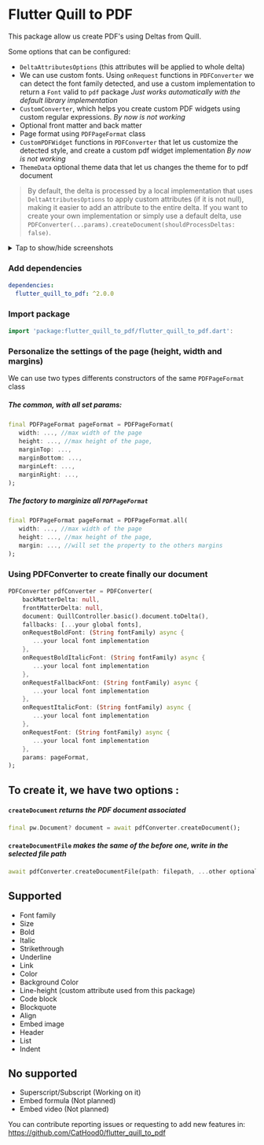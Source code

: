 # Flutter Quill to PDF

This package allow us create PDF's using Deltas from Quill.

Some options that can be configured:

- `DeltaAttributesOptions` (this attributes will be applied to whole delta)
- We can use custom fonts. Using `onRequest` functions in `PDFConverter` we can detect the font family detected, and use a custom implementation to return a `Font` valid to `pdf` package _Just works automatically with the default library implementation_
- `CustomConverter`, which helps you create custom PDF widgets using custom regular expressions. _By now is not working_
- Optional front matter and back matter
- Page format using `PDFPageFormat` class
- `CustomPDFWidget` functions in `PDFConverter` that let us customize the detected style, and create a custom pdf widget implementation _By now is not working_
- `ThemeData` optional theme data that let us changes the theme for to pdf document

> By default, the delta is processed by a local implementation that uses `DeltaAttributesOptions` to apply custom attributes (if it is not null), making it easier to add an attribute to the entire delta. If you want to create your own implementation or simply use a default delta, use `PDFConverter(...params).createDocument(shouldProcessDeltas: false)`.

<details>
    <summary>Tap to show/hide screenshots</summary>
    <br>
<img src="./example/assets/delta_to_convert.jpg" width="250" alt="Delta in editor">
<img src="./example/assets/delta_converted.jpg" width="350" alt="Delta converted in PDF">
</details>

### Add dependencies

```yaml
dependencies:
  flutter_quill_to_pdf: ^2.0.0
```

### Import package

```dart
import 'package:flutter_quill_to_pdf/flutter_quill_to_pdf.dart':
```

### Personalize the settings of the page (height, width and margins)

We can use two types differents constructors of the same `PDFPageFormat` class

##### The common, with all set params:

```dart
final PDFPageFormat pageFormat = PDFPageFormat(
   width: ..., //max width of the page
   height: ..., //max height of the page,
   marginTop: ...,
   marginBottom: ...,
   marginLeft: ...,
   marginRight: ...,
);
```

##### The factory to marginize all `PDFPageFormat`

```dart
final PDFPageFormat pageFormat = PDFPageFormat.all(
   width: ..., //max width of the page
   height: ..., //max height of the page,
   margin: ..., //will set the property to the others margins
);
```

### Using PDFConverter to create finally our document

```dart
PDFConverter pdfConverter = PDFConverter(
    backMatterDelta: null,
    frontMatterDelta: null,
    document: QuillController.basic().document.toDelta(),
    fallbacks: [...your global fonts],
    onRequestBoldFont: (String fontFamily) async {
       ...your local font implementation
    },
    onRequestBoldItalicFont: (String fontFamily) async {
       ...your local font implementation
    },
    onRequestFallbackFont: (String fontFamily) async {
       ...your local font implementation
    },
    onRequestItalicFont: (String fontFamily) async {
       ...your local font implementation
    },
    onRequestFont: (String fontFamily) async {
       ...your local font implementation
    },
    params: pageFormat,
);
```

## To create it, we have two options :

#### `createDocument` _returns the PDF document associated_

```dart
final pw.Document? document = await pdfConverter.createDocument();
```

#### `createDocumentFile` _makes the same of the before one, write in the selected file path_

```dart
await pdfConverter.createDocumentFile(path: filepath, ...other optional params);
```

## Supported

- Font family
- Size
- Bold
- Italic
- Strikethrough
- Underline
- Link
- Color
- Background Color
- Line-height (custom attribute used from this package)
- Code block
- Blockquote
- Align
- Embed image
- Header
- List
- Indent 

## No supported

- Superscript/Subscript (Working on it)
- Embed formula (Not planned)
- Embed video (Not planned)

You can contribute reporting issues or requesting to add new features in: https://github.com/CatHood0/flutter_quill_to_pdf
